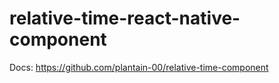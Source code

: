 # relative-time-react-native-component

Docs: <https://github.com/plantain-00/relative-time-component>
